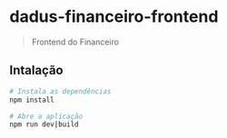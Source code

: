 # dadus-financeiro-frontend

> Frontend do Financeiro

## Intalação

``` bash
# Instala as dependências
npm install

# Abre a aplicação
npm run dev|build

